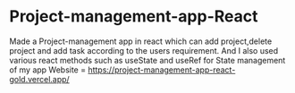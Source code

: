 # Project-management-app-React
Made a Project-management app in react which can add project,delete project and add task according to the users requirement. And I also used various react methods such as useState and useRef for State management of my app
Website = https://project-management-app-react-gold.vercel.app/
